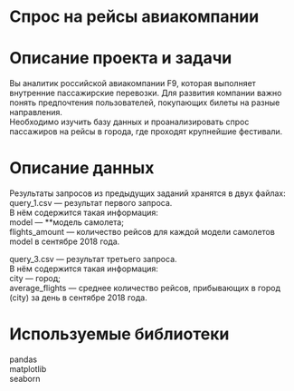 # Спрос на рейсы авиакомпании

# Описание проекта и задачи 
Вы аналитик российской авиакомпании F9, которая выполняет внутренние пассажирские перевозки. Для развития компании важно понять предпочтения пользователей, 
покупающих билеты на разные направления.  
Необходимо изучить базу данных и проанализировать спрос пассажиров на рейсы в города, где проходят крупнейшие фестивали.
  
# Описание данных 
Результаты запросов из предыдущих заданий хранятся в двух файлах:  
query_1.csv — результат первого запроса.   
В нём содержится такая информация:  
model — **модель самолета;  
flights_amount — количество рейсов для каждой модели самолетов model в сентябре 2018 года.  
  
query_3.csv — результат третьего запроса.   
В нём содержится такая информация:  
city — город;  
average_flights — среднее количество рейсов, прибывающих в город (city) за день в сентябре 2018 года.  
  
# Используемые библиотеки
pandas  
matplotlib  
seaborn
